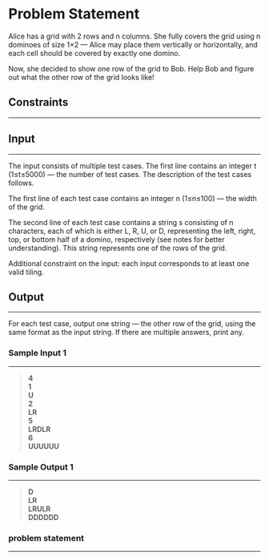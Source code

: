 
# Problem Statement
Alice has a grid with 2 rows and n columns. She fully covers the grid using n dominoes of size 1×2 — Alice may place them vertically or horizontally, and each cell should be covered by exactly one domino.

Now, she decided to show one row of the grid to Bob. Help Bob and figure out what the other row of the grid looks like!

## Constraints
---


## Input
----
The input consists of multiple test cases. The first line contains an integer t (1≤t≤5000) — the number of test cases. The description of the test cases follows.

The first line of each test case contains an integer n (1≤n≤100) — the width of the grid.

The second line of each test case contains a string s consisting of n characters, each of which is either L, R, U, or D, representing the left, right, top, or bottom half of a domino, respectively (see notes for better understanding). This string represents one of the rows of the grid.

Additional constraint on the input: each input corresponds to at least one valid tiling.

## Output
---
For each test case, output one string — the other row of the grid, using the same format as the input string. If there are multiple answers, print any.

### Sample Input 1
----
> **4\
1\
U\
2\
LR\
5\
LRDLR\
6\
UUUUUU**

### Sample Output  1
----
> **D\
LR\
LRULR\
DDDDDD**


### problem statement
---
